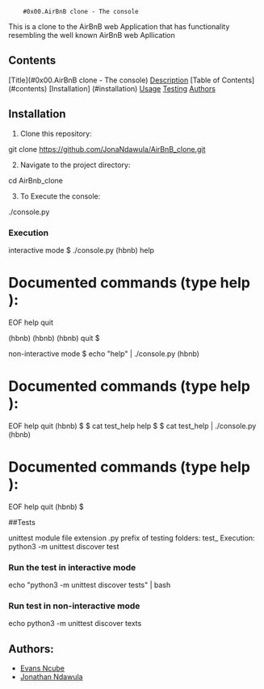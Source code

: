 		#0x00.AirBnB clone - The console

This is a clone to the AirBnB web Application that has functionality resembling the well known AirBnB web Apllication

## Contents

[Title](#0x00.AirBnB clone - The console)
[Description](#description)
[Table of Contents] (#contents)
[Installation] (#installation)
[Usage](#usage)
[Testing](#Tests)
[Authors](#Authors)

## Installation
1. Clone this repository: 

git clone https://github.com/JonaNdawula/AirBnB_clone.git

2. Navigate to the project directory:

cd AirBnb_clone

3. To Execute the console:

./console.py

### Execution 

interactive mode 
$ ./console.py
(hbnb) help

Documented commands (type help <topic>):
=======================================

EOF help quit

(hbnb)
(hbnb)
(hbnb) quit
$

non-interactive mode
$ echo "help" | ./console.py
(hbnb)

Documented commands (type help <topic>):
=======================================
EOF help quit
(hbnb)
$
$ cat test_help
help
$
$ cat test_help | ./console.py
(hbnb)

Documented commands (type help <topic>):
=======================================
EOF help quit
(hbnb)
$

##Tests

unittest module
file extension .py
prefix of testing folders: test_
Execution: python3 -m unittest discover test

### Run the test in interactive mode

echo "python3 -m unittest discover tests" | bash

### Run test in non-interactive mode

echo python3 -m unittest discover texts

## Authors:

- [Evans Ncube](https://github.com/1SkyShadow)
- [Jonathan Ndawula](https://github.com/JonaNdawula)

